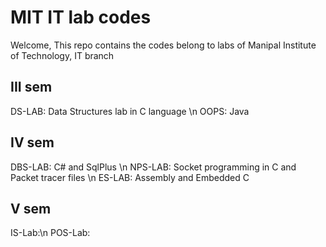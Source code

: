 # MIT IT lab codes

Welcome,
  This repo contains the codes belong to labs of Manipal Institute of Technology, IT branch

## III sem
  DS-LAB: Data Structures lab in C language \n
  OOPS: Java

## IV sem
  DBS-LAB: C# and SqlPlus \n
  NPS-LAB: Socket programming in C and Packet tracer files \n
  ES-LAB: Assembly and Embedded C
## V sem
  IS-Lab:\n
  POS-Lab:
